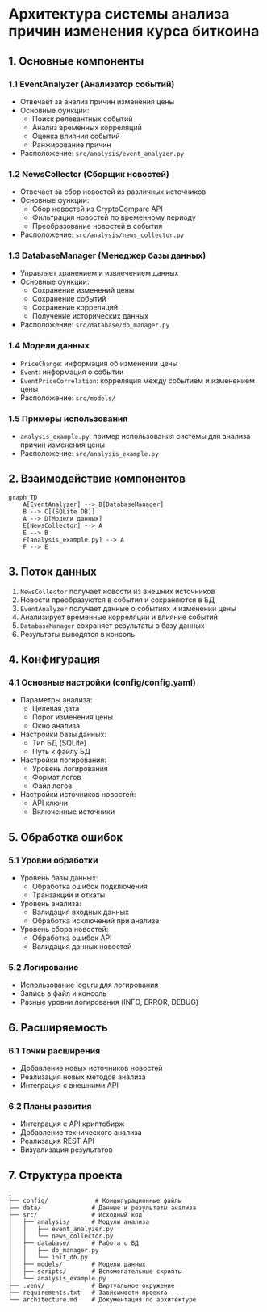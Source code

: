 # Архитектура системы анализа причин изменения курса биткоина

## 1. Основные компоненты

### 1.1 EventAnalyzer (Анализатор событий)
- Отвечает за анализ причин изменения цены
- Основные функции:
  * Поиск релевантных событий
  * Анализ временных корреляций
  * Оценка влияния событий
  * Ранжирование причин
- Расположение: `src/analysis/event_analyzer.py`

### 1.2 NewsCollector (Сборщик новостей)
- Отвечает за сбор новостей из различных источников
- Основные функции:
  * Сбор новостей из CryptoCompare API
  * Фильтрация новостей по временному периоду
  * Преобразование новостей в события
- Расположение: `src/analysis/news_collector.py`

### 1.3 DatabaseManager (Менеджер базы данных)
- Управляет хранением и извлечением данных
- Основные функции:
  * Сохранение изменений цены
  * Сохранение событий
  * Сохранение корреляций
  * Получение исторических данных
- Расположение: `src/database/db_manager.py`

### 1.4 Модели данных
- `PriceChange`: информация об изменении цены
- `Event`: информация о событии
- `EventPriceCorrelation`: корреляция между событием и изменением цены
- Расположение: `src/models/`

### 1.5 Примеры использования
- `analysis_example.py`: пример использования системы для анализа причин изменения цены
- Расположение: `src/analysis_example.py`

## 2. Взаимодействие компонентов

```mermaid
graph TD
    A[EventAnalyzer] --> B[DatabaseManager]
    B --> C[(SQLite DB)]
    A --> D[Модели данных]
    E[NewsCollector] --> A
    E --> B
    F[analysis_example.py] --> A
    F --> E
```

## 3. Поток данных

1. `NewsCollector` получает новости из внешних источников
2. Новости преобразуются в события и сохраняются в БД
3. `EventAnalyzer` получает данные о событиях и изменении цены
4. Анализирует временные корреляции и влияние событий
5. `DatabaseManager` сохраняет результаты в базу данных
6. Результаты выводятся в консоль

## 4. Конфигурация

### 4.1 Основные настройки (config/config.yaml)
- Параметры анализа:
  * Целевая дата
  * Порог изменения цены
  * Окно анализа
- Настройки базы данных:
  * Тип БД (SQLite)
  * Путь к файлу БД
- Настройки логирования:
  * Уровень логирования
  * Формат логов
  * Файл логов
- Настройки источников новостей:
  * API ключи
  * Включенные источники

## 5. Обработка ошибок

### 5.1 Уровни обработки
- Уровень базы данных:
  * Обработка ошибок подключения
  * Транзакции и откаты
- Уровень анализа:
  * Валидация входных данных
  * Обработка исключений при анализе
- Уровень сбора новостей:
  * Обработка ошибок API
  * Валидация данных новостей

### 5.2 Логирование
- Использование loguru для логирования
- Запись в файл и консоль
- Разные уровни логирования (INFO, ERROR, DEBUG)

## 6. Расширяемость

### 6.1 Точки расширения
- Добавление новых источников новостей
- Реализация новых методов анализа
- Интеграция с внешними API

### 6.2 Планы развития
- Интеграция с API криптобирж
- Добавление технического анализа
- Реализация REST API
- Визуализация результатов

## 7. Структура проекта

```
.
├── config/             # Конфигурационные файлы
├── data/              # Данные и результаты анализа
├── src/               # Исходный код
│   ├── analysis/      # Модули анализа
│   │   ├── event_analyzer.py
│   │   └── news_collector.py
│   ├── database/      # Работа с БД
│   │   ├── db_manager.py
│   │   └── init_db.py
│   ├── models/        # Модели данных
│   ├── scripts/       # Вспомогательные скрипты
│   └── analysis_example.py
├── .venv/             # Виртуальное окружение
├── requirements.txt   # Зависимости проекта
└── architecture.md    # Документация по архитектуре
``` 